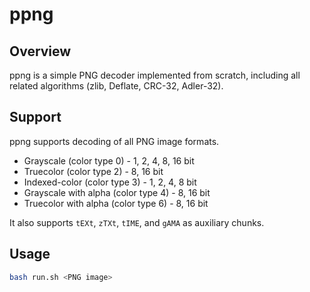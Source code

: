 # ppng

## Overview

ppng is a simple PNG decoder implemented from scratch, including all related algorithms (zlib, Deflate, CRC-32, Adler-32).

## Support

ppng supports decoding of all PNG image formats.

- Grayscale (color type 0) - 1, 2, 4, 8, 16 bit
- Truecolor (color type 2) - 8, 16 bit
- Indexed-color (color type 3) - 1, 2, 4, 8 bit
- Grayscale with alpha (color type 4) - 8, 16 bit
- Truecolor with alpha (color type 6) - 8, 16 bit

It also supports `tEXt`, `zTXt`, `tIME`, and `gAMA` as auxiliary chunks.

## Usage

```sh
bash run.sh <PNG image>
```

